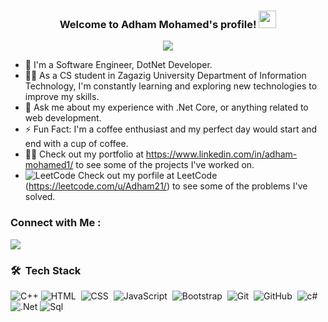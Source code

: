 


<h3 align="center">
  Welcome to Adham Mohamed's profile!
  <img src="https://media.giphy.com/media/hvRJCLFzcasrR4ia7z/giphy.gif" width="28">
</h3>
 

<!-- Typing SVG by DenverCoder1 - https://github.com/DenverCoder1/readme-typing-svg -->
<p align="center">
       <a href="https://github.com/DenverCoder1/readme-typing-svg"><img src="https://readme-typing-svg.herokuapp.com/?lines=BackEnd%20web%20developer;Always%20learning%20new%20things&font=Fira%20Code&center=true&width=440&height=45&color=f75c7e&vCenter=true&size=22"></a>

</p> 

- 🏢 I'm a Software Engineer, DotNet Developer.
- 👨‍💻 As a CS student in Zagazig University Department of Information Technology, I'm constantly learning and exploring new technologies to improve my skills.
- 💬 Ask me about my experience with .Net Core, or anything related to web development.
- ⚡ Fun Fact: I'm a coffee enthusiast and my perfect day would start and end with a cup of coffee.
- 👨‍💻 Check out my portfolio at https://www.linkedin.com/in/adham-mohamed1/ to see some of the projects I've worked on.
- ![LeetCode](https://img.shields.io/badge/-LeetCode-05122A?style=flat&logo=LeetCode&logoColor=yellow)
 Check out my porfile at LeetCode (https://leetcode.com/u/Adham21/) to see some of the problems I've solved.


### Connect with Me :

<a href="https://www.linkedin.com/in/adham-mohamed1/" target="_blank"><img src="https://img.shields.io/badge/-Adham%20Mohamed-0077B5?style=for-the-badge&logo=Linkedin&logoColor=white"/></a>


### 🛠 &nbsp;Tech Stack
![C++](https://img.shields.io/badge/C%2B%2B-00599C?style=for-the-badge&logo=c%2B%2B&logoColor=white)
![HTML](https://img.shields.io/badge/-HTML-05122A?style=flat&logo=HTML5)&nbsp;
![CSS](https://img.shields.io/badge/-CSS-05122A?style=flat&logo=CSS3&logoColor=1572B6)&nbsp;
![JavaScript](https://img.shields.io/badge/-JavaScript-05122A?style=flat&logo=javascript)&nbsp;
![Bootstrap](https://img.shields.io/badge/-Bootstrap-05122A?style=flat&logo=bootstrap&logoColor=563D7C)&nbsp;
![Git](https://img.shields.io/badge/-Git-05122A?style=flat&logo=git)&nbsp;
![GitHub](https://img.shields.io/badge/-GitHub-05122A?style=flat&logo=github)&nbsp;
![c#](https://img.shields.io/badge/C%23-239120?style=for-the-badge&logo=c-sharp&logoColor=white)
![.Net](https://img.shields.io/badge/.NET-5C2D91?style=for-the-badge&logo=.net&logoColor=white)
![Sql](https://img.shields.io/badge/SQL-07405E?style=for-the-badge&logo=SqlServer&logoColor=white)



